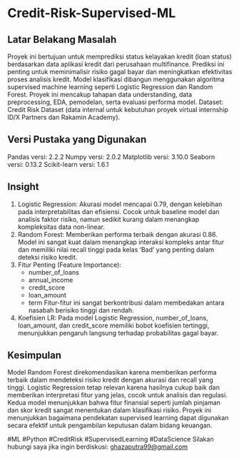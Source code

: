 # Credit-Risk-Supervised-ML

## Latar Belakang Masalah
Proyek ini bertujuan untuk memprediksi status kelayakan kredit (loan status) berdasarkan data aplikasi kredit dari perusahaan multifinance. Prediksi ini penting untuk meminimalisir risiko gagal bayar dan meningkatkan efektivitas proses analisis kredit. Model klasifikasi dibangun menggunakan algoritma supervised machine learning seperti Logistic Regression dan Random Forest. Proyek ini mencakup tahapan data understanding, data preprocessing, EDA, pemodelan, serta evaluasi performa model.
Dataset: Credit Risk Dataset (data internal untuk kebutuhan proyek virtual internship ID/X Partners dan Rakamin Academy).

## Versi Pustaka yang Digunakan
Pandas versi: 2.2.2
Numpy versi: 2.0.2
Matplotlib versi: 3.10.0
Seaborn versi: 0.13.2
Scikit-learn versi: 1.6.1

## Insight
1. Logistic Regression:
Akurasi model mencapai 0.79, dengan kelebihan pada interpretabilitas dan efisiensi. Cocok untuk baseline model dan analisis faktor risiko, namun sedikit kurang dalam menangkap kompleksitas data non-linear.
2. Random Forest:
Memberikan performa terbaik dengan akurasi 0.86. Model ini sangat kuat dalam menangkap interaksi kompleks antar fitur dan memiliki nilai recall tinggi pada kelas ‘Bad’ yang penting dalam deteksi risiko kredit.
3. Fitur Penting (Feature Importance):
    - number_of_loans
    - annual_income
    - credit_score
    - loan_amount
    - term
   Fitur-fitur ini sangat berkontribusi dalam membedakan antara nasabah berisiko tinggi dan rendah.
4. Koefisien LR:
Pada model Logistic Regression, number_of_loans, loan_amount, dan credit_score memiliki bobot koefisien tertinggi, menunjukkan pengaruh langsung terhadap probabilitas gagal bayar.

## Kesimpulan
Model Random Forest direkomendasikan karena memberikan performa terbaik dalam mendeteksi risiko kredit dengan akurasi dan recall yang tinggi. Logistic Regression tetap relevan karena hasilnya cukup baik dan memberikan interpretasi fitur yang jelas, cocok untuk analisis dan regulasi. Kedua model menunjukkan bahwa fitur finansial seperti jumlah pinjaman dan skor kredit sangat menentukan dalam klasifikasi risiko. Proyek ini menunjukkan bagaimana pendekatan supervised learning dapat digunakan secara efektif untuk pengambilan keputusan dalam bidang keuangan.

#ML #Python #CreditRisk #SupervisedLearning #DataScience
Silakan hubungi saya jika ingin berdiskusi: ghazaputra99@gmail.com
